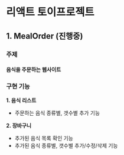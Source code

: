 # 리액트 토이프로젝트

## 1. MealOrder (진행중)

### 주제

#### 음식을 주문하는 웹사이트

### 구현 기능

**1. 음식 리스트**

- 주문하는 음식 종류별, 갯수별 추가 기능

**2. 장바구니**

- 추가된 음식 목록 확인 기능
- 추가된 음식 종류별, 갯수별 추가/수정/삭제 기능
